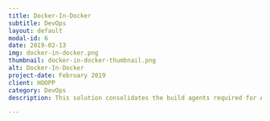 ```yaml
---
title: Docker-In-Docker
subtitle: DevOps
layout: default
modal-id: 6
date: 2019-02-13
img: docker-in-docker.png
thumbnail: docker-in-docker-thumbnail.png
alt: Docker-In-Docker
project-date: February 2019
client: HOOPP
category: DevOps
description: This solution consolidates the build agents required for Azure DevOps Build and Release pipelines. Agents run inside EKS with docker installed in order to communicate with ECR. Build Agents running in EKS have docker container running as a side-car in same pod so that instead of mounting EKS host volume for docker client, it is actually referred to side container over TCP.

---
```

